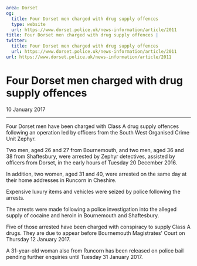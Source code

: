 ```yaml
area: Dorset
og:
  title: Four Dorset men charged with drug supply offences
  type: website
  url: https://www.dorset.police.uk/news-information/article/2011
title: Four Dorset men charged with drug supply offences |
twitter:
  title: Four Dorset men charged with drug supply offences
  url: https://www.dorset.police.uk/news-information/article/2011
url: https://www.dorset.police.uk/news-information/article/2011
```

# Four Dorset men charged with drug supply offences

10 January 2017

* * *

Four Dorset men have been charged with Class A drug supply offences following an operation led by officers from the South West Organised Crime Unit Zephyr.

Two men, aged 26 and 27 from Bournemouth, and two men, aged 36 and 38 from Shaftesbury, were arrested by Zephyr detectives, assisted by officers from Dorset, in the early hours of Tuesday 20 December 2016.

In addition, two women, aged 31 and 40, were arrested on the same day at their home addresses in Runcorn in Cheshire.

Expensive luxury items and vehicles were seized by police following the arrests.

The arrests were made following a police investigation into the alleged supply of cocaine and heroin in Bournemouth and Shaftesbury.

Five of those arrested have been charged with conspiracy to supply Class A drugs. They are due to appear before Bournemouth Magistrates' Court on Thursday 12 January 2017.

A 31-year-old woman also from Runcorn has been released on police bail pending further enquiries until Tuesday 31 January 2017.
